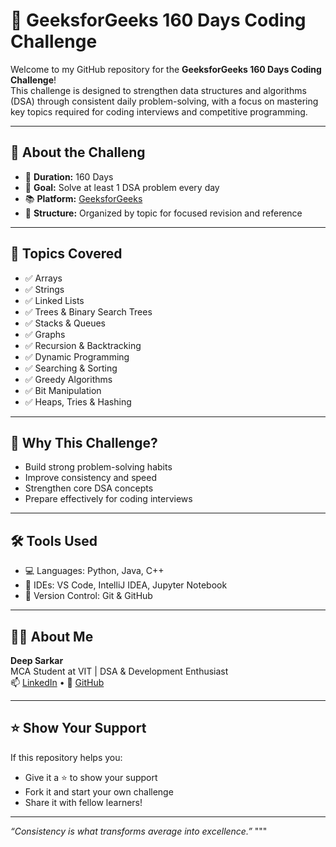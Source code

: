 
# 🚀 GeeksforGeeks 160 Days Coding Challenge

Welcome to my GitHub repository for the **GeeksforGeeks 160 Days Coding Challenge**!  
This challenge is designed to strengthen data structures and algorithms (DSA) through consistent daily problem-solving, with a focus on mastering key topics required for coding interviews and competitive programming.

---

## 📌 About the Challeng

- 📅 **Duration:** 160 Days
- 🎯 **Goal:** Solve at least 1 DSA problem every day
- 📚 **Platform:** [GeeksforGeeks](https://practice.geeksforgeeks.org/)
- 📂 **Structure:** Organized by topic for focused revision and reference

---

## 🧠 Topics Covered

- ✅ Arrays  
- ✅ Strings  
- ✅ Linked Lists  
- ✅ Trees & Binary Search Trees  
- ✅ Stacks & Queues  
- ✅ Graphs  
- ✅ Recursion & Backtracking  
- ✅ Dynamic Programming  
- ✅ Searching & Sorting  
- ✅ Greedy Algorithms  
- ✅ Bit Manipulation  
- ✅ Heaps, Tries & Hashing  

---

## 🚀 Why This Challenge?

- Build strong problem-solving habits
- Improve consistency and speed
- Strengthen core DSA concepts
- Prepare effectively for coding interviews

---

## 🛠️ Tools Used

- 💻 Languages: Python, Java, C++
- 📝 IDEs: VS Code, IntelliJ IDEA, Jupyter Notebook
- 🔗 Version Control: Git & GitHub

---

## 🙋‍♂️ About Me

**Deep Sarkar**  
MCA Student at VIT | DSA & Development Enthusiast  
📫 [LinkedIn](https://linkedin.com/in/chandrangshu-sarkar-412936216)  • 🐙 [GitHub](https://github.com/Deep-sarkar02)

---

## ⭐ Show Your Support

If this repository helps you:
- Give it a ⭐ to show your support
- Fork it and start your own challenge
- Share it with fellow learners!

---

_“Consistency is what transforms average into excellence.”_
"""


